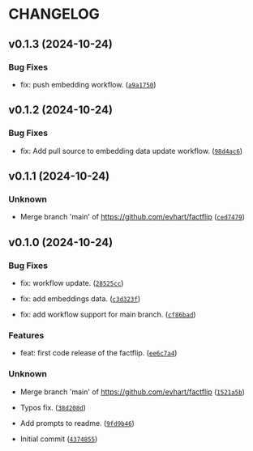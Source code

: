 # CHANGELOG


## v0.1.3 (2024-10-24)

### Bug Fixes

* fix: push embedding workflow. ([`a9a1750`](https://github.com/evhart/factflip/commit/a9a175026c5c26e7ef56723c36fc8441e114f4f4))


## v0.1.2 (2024-10-24)

### Bug Fixes

* fix: Add pull source to embedding data update workflow. ([`98d4ac6`](https://github.com/evhart/factflip/commit/98d4ac6b833bc86935ec02bcb6c76be7f8b6b95e))


## v0.1.1 (2024-10-24)

### Unknown

* Merge branch 'main' of https://github.com/evhart/factflip ([`ced7479`](https://github.com/evhart/factflip/commit/ced7479025ba9dd6e52b45c28020bbc25d49e7e1))


## v0.1.0 (2024-10-24)

### Bug Fixes

* fix: workflow update. ([`28525cc`](https://github.com/evhart/factflip/commit/28525cca5703b81df233262da48ccfd8fe243f4e))

* fix: add embeddings data. ([`c3d323f`](https://github.com/evhart/factflip/commit/c3d323f381dae3d2e7ed65b5f20773e8203f4b69))

* fix: add workflow support for main branch. ([`cf86bad`](https://github.com/evhart/factflip/commit/cf86badcd8034af518a56554c8475be455b72fe6))

### Features

* feat:  first code release of the factflip. ([`ee6c7a4`](https://github.com/evhart/factflip/commit/ee6c7a411749b5f960af6134d98731f78b5a888c))

### Unknown

* Merge branch 'main' of https://github.com/evhart/factflip ([`1521a5b`](https://github.com/evhart/factflip/commit/1521a5b15ead9edd74996416b3997edfd46c5f75))

* Typos fix. ([`38d208d`](https://github.com/evhart/factflip/commit/38d208db33c5d42628dc79682762672b7b20aa64))

* Add prompts to readme. ([`9fd9b46`](https://github.com/evhart/factflip/commit/9fd9b4685a300e875ecdba8acba2800e98ce3684))

* Initial commit ([`4374855`](https://github.com/evhart/factflip/commit/4374855e72dbed79c5ad61a28fc949e536862a4f))
